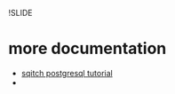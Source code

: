 !SLIDE
# more documentation

* <a href="https://metacpan.org/module/sqitchtutorial">sqitch postgresql tutorial</a>
* 
